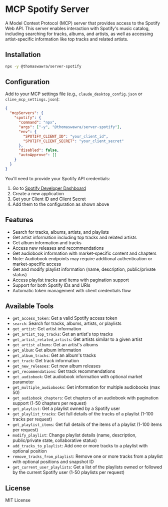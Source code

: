 # MCP Spotify Server

A Model Context Protocol (MCP) server that provides access to the Spotify Web API. This server enables interaction with Spotify's music catalog, including searching for tracks, albums, and artists, as well as accessing artist-specific information like top tracks and related artists.

## Installation

```bash
npx -y @thomaswawra/server-spotify
```

## Configuration

Add to your MCP settings file (e.g., `claude_desktop_config.json` or `cline_mcp_settings.json`):

```json
{
  "mcpServers": {
    "spotify": {
      "command": "npx",
      "args": ["-y", "@thomaswawra/server-spotify"],
      "env": {
        "SPOTIFY_CLIENT_ID": "your_client_id",
        "SPOTIFY_CLIENT_SECRET": "your_client_secret"
      },
      "disabled": false,
      "autoApprove": []
    }
  }
}
```

You'll need to provide your Spotify API credentials:
1. Go to [Spotify Developer Dashboard](https://developer.spotify.com/dashboard)
2. Create a new application
3. Get your Client ID and Client Secret
4. Add them to the configuration as shown above

## Features

- Search for tracks, albums, artists, and playlists
- Get artist information including top tracks and related artists
- Get album information and tracks
- Access new releases and recommendations
- Get audiobook information with market-specific content and chapters
- Note: Audiobook endpoints may require additional authentication or market-specific access
- Get and modify playlist information (name, description, public/private status)
- Access playlist tracks and items with pagination support
- Support for both Spotify IDs and URIs
- Automatic token management with client credentials flow

## Available Tools

- `get_access_token`: Get a valid Spotify access token
- `search`: Search for tracks, albums, artists, or playlists
- `get_artist`: Get artist information
- `get_artist_top_tracks`: Get an artist's top tracks
- `get_artist_related_artists`: Get artists similar to a given artist
- `get_artist_albums`: Get an artist's albums
- `get_album`: Get album information
- `get_album_tracks`: Get an album's tracks
- `get_track`: Get track information
- `get_new_releases`: Get new album releases
- `get_recommendations`: Get track recommendations
- `get_audiobook`: Get audiobook information with optional market parameter
- `get_multiple_audiobooks`: Get information for multiple audiobooks (max 50)
- `get_audiobook_chapters`: Get chapters of an audiobook with pagination support (1-50 chapters per request)
- `get_playlist`: Get a playlist owned by a Spotify user
- `get_playlist_tracks`: Get full details of the tracks of a playlist (1-100 tracks per request)
- `get_playlist_items`: Get full details of the items of a playlist (1-100 items per request)
- `modify_playlist`: Change playlist details (name, description, public/private state, collaborative status)
- `add_tracks_to_playlist`: Add one or more tracks to a playlist with optional position
- `remove_tracks_from_playlist`: Remove one or more tracks from a playlist with optional positions and snapshot ID
- `get_current_user_playlists`: Get a list of the playlists owned or followed by the current Spotify user (1-50 playlists per request)

## License

MIT License
